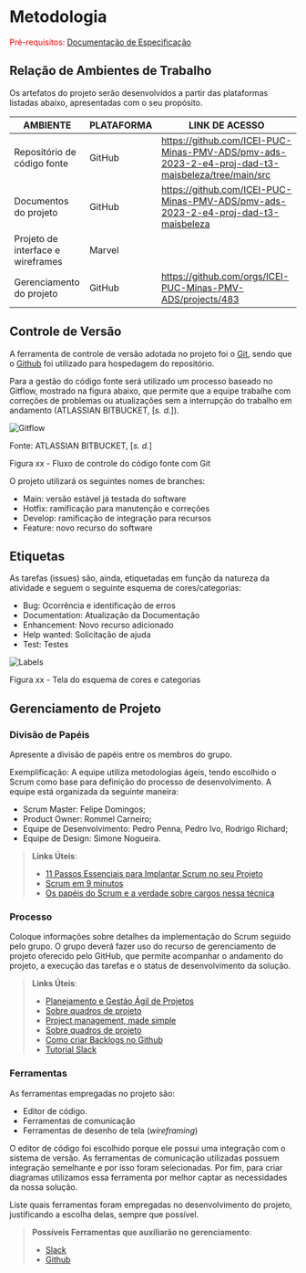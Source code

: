 
# Metodologia

<span style="color:red">Pré-requisitos: <a href="https://github.com/ICEI-PUC-Minas-PMV-ADS/pmv-ads-2023-2-e4-proj-dad-t3-maisbeleza/blob/main/docs/02-Especifica%C3%A7%C3%A3o%20do%20Projeto.md"> Documentação de Especificação</a></span>

## Relação de Ambientes de Trabalho

Os artefatos do projeto serão desenvolvidos a partir das plataformas listadas abaixo, apresentadas com o seu propósito.

| AMBIENTE | PLATAFORMA |LINK DE ACESSO                 |
|--------------------|--------------------------------------------------------------------------------|----------------------------------------|
|Repositório de código fonte | GitHub | https://github.com/ICEI-PUC-Minas-PMV-ADS/pmv-ads-2023-2-e4-proj-dad-t3-maisbeleza/tree/main/src |
|Documentos do projeto  | GitHub | https://github.com/ICEI-PUC-Minas-PMV-ADS/pmv-ads-2023-2-e4-proj-dad-t3-maisbeleza |
|Projeto de interface e wireframes | Marvel | |
|Gerenciamento do projeto  | GitHub | https://github.com/orgs/ICEI-PUC-Minas-PMV-ADS/projects/483 |

## Controle de Versão

A ferramenta de controle de versão adotada no projeto foi o [Git](https://git-scm.com/), sendo que o [Github](https://github.com/ICEI-PUC-Minas-PMV-ADS/pmv-ads-2023-2-e4-proj-dad-t3-maisbeleza/tree/main/docs) foi utilizado para hospedagem do repositório.

Para a gestão do código fonte será utilizado um processo baseado no Gitflow, mostrado na figura abaixo, que permite que a equipe trabalhe com correções de problemas ou atualizações sem a interrupção do trabalho em andamento (ATLASSIAN BITBUCKET, [<i>s. d.</i>]).

![Gitflow](https://user-images.githubusercontent.com/100447878/224438616-057b263d-cb67-4f75-bacd-339024012816.png)

Fonte: ATLASSIAN BITBUCKET, [<i>s. d.</i>]

Figura xx - Fluxo de controle do código fonte com Git

O projeto utilizará os seguintes nomes de branches:

- Main: versão estável já testada do software
- Hotfix: ramificação para manutenção e correções
- Develop: ramificação de integração para recursos
- Feature: novo recurso do software

## Etiquetas

As tarefas (issues) são, ainda, etiquetadas em função da natureza da atividade e seguem o seguinte esquema de cores/categorias:

- Bug: Ocorrência e identificação de erros
- Documentation: Atualização da Documentação
- Enhancement: Novo recurso adicionado
- Help wanted: Solicitação de ajuda
- Test: Testes

![Labels](https://github.com/ICEI-PUC-Minas-PMV-ADS/pmv-ads-2023-2-e4-proj-dad-t3-maisbeleza/assets/100447878/bac37d2d-b7de-4f04-bdd9-8708b4a04e2f)

Figura xx - Tela do esquema de cores e categorias

## Gerenciamento de Projeto

### Divisão de Papéis

Apresente a divisão de papéis entre os membros do grupo.

Exemplificação: A equipe utiliza metodologias ágeis, tendo escolhido o Scrum como base para definição do processo de desenvolvimento. A equipe está organizada da seguinte maneira:
- Scrum Master: Felipe Domingos;
- Product Owner: Rommel Carneiro;
- Equipe de Desenvolvimento: Pedro Penna, Pedro Ivo, Rodrigo Richard;
- Equipe de Design: Simone Nogueira.

> **Links Úteis**:
> - [11 Passos Essenciais para Implantar Scrum no seu Projeto](https://mindmaster.com.br/scrum-11-passos/)
> - [Scrum em 9 minutos](https://www.youtube.com/watch?v=XfvQWnRgxG0)
> - [Os papéis do Scrum e a verdade sobre cargos nessa técnica](https://www.atlassian.com/br/agile/scrum/roles)

### Processo

Coloque  informações sobre detalhes da implementação do Scrum seguido pelo grupo. O grupo deverá fazer uso do recurso de gerenciamento de projeto oferecido pelo GitHub, que permite acompanhar o andamento do projeto, a execução das tarefas e o status de desenvolvimento da solução.
 
> **Links Úteis**:
> - [Planejamento e Gestáo Ágil de Projetos](https://pucminas.instructure.com/courses/87878/pages/unidade-2-tema-2-utilizacao-de-ferramentas-para-controle-de-versoes-de-software)
> - [Sobre quadros de projeto](https://docs.github.com/pt/issues/organizing-your-work-with-project-boards/managing-project-boards/about-project-boards)
> - [Project management, made simple](https://github.com/features/project-management/)
> - [Sobre quadros de projeto](https://docs.github.com/pt/github/managing-your-work-on-github/about-project-boards)
> - [Como criar Backlogs no Github](https://www.youtube.com/watch?v=RXEy6CFu9Hk)
> - [Tutorial Slack](https://slack.com/intl/en-br/)

### Ferramentas

As ferramentas empregadas no projeto são:

- Editor de código.
- Ferramentas de comunicação
- Ferramentas de desenho de tela (_wireframing_)

O editor de código foi escolhido porque ele possui uma integração com o sistema de versão. As ferramentas de comunicação utilizadas possuem integração semelhante e por isso foram selecionadas. Por fim, para criar diagramas utilizamos essa ferramenta por melhor captar as necessidades da nossa solução.

Liste quais ferramentas foram empregadas no desenvolvimento do projeto, justificando a escolha delas, sempre que possível.
 
> **Possíveis Ferramentas que auxiliarão no gerenciamento**: 
> - [Slack](https://slack.com/)
> - [Github](https://github.com/)
